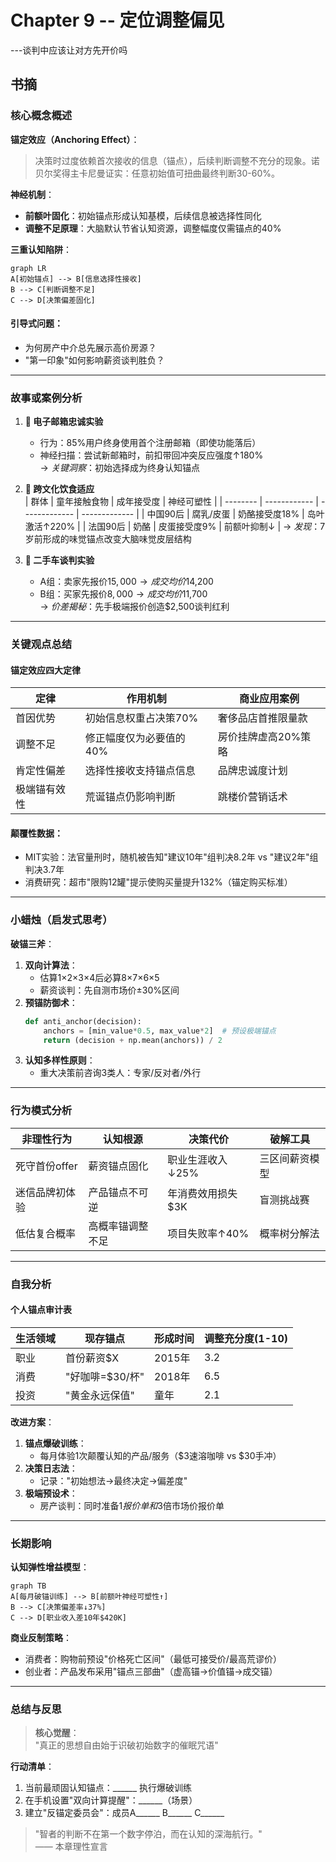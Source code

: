# Chapter 9 -- 定位调整偏见
---谈判中应该让对方先开价吗

## 书摘

### **核心概念概述**  
**锚定效应（Anchoring Effect）**：  
> 决策时过度依赖首次接收的信息（锚点），后续判断调整不充分的现象。诺贝尔奖得主卡尼曼证实：任意初始值可扭曲最终判断30-60%。  

**神经机制**：  
- **前额叶固化**：初始锚点形成认知基模，后续信息被选择性同化  
- **调整不足原理**：大脑默认节省认知资源，调整幅度仅需锚点的40%  

**三重认知陷阱**：  
```mermaid
graph LR
A[初始锚点] --> B[信息选择性接收]
B --> C[判断调整不足]
C --> D[决策偏差固化]
```

#### 引导式问题：  
- 为何房产中介总先展示高价房源？  
- "第一印象"如何影响薪资谈判胜负？  

---

### **故事或案例分析**  
1. **📧 电子邮箱忠诚实验**  
   - 行为：85%用户终身使用首个注册邮箱（即使功能落后）  
   - 神经扫描：尝试新邮箱时，前扣带回冲突反应强度↑180%  
   → *关键洞察*：初始选择成为终身认知锚点  

2. **🧀 跨文化饮食适应**  
   | 群体     | 童年接触食物 | 成年接受度    | 神经可塑性    |
   | -------- | ------------ | ------------- | ------------- |
   | 中国90后 | 腐乳/皮蛋    | 奶酪接受度18% | 岛叶激活↑220% |
   | 法国90后 | 奶酪         | 皮蛋接受度9%  | 前额叶抑制↓   |
   → *发现*：7岁前形成的味觉锚点改变大脑味觉皮层结构  

3. **💸 二手车谈判实验**  
   - A组：卖家先报价$15,000 → 成交均价$14,200  
   - B组：买家先报价$8,000 → 成交均价$11,700  
   → *价差揭秘*：先手极端报价创造$2,500谈判红利  

---

### **关键观点总结**  
#### **锚定效应四大定律**  
| 定律         | 作用机制                | 商业应用案例        |
| ------------ | ----------------------- | ------------------- |
| 首因优势     | 初始信息权重占决策70%   | 奢侈品店首推限量款  |
| 调整不足     | 修正幅度仅为必要值的40% | 房价挂牌虚高20%策略 |
| 肯定性偏差   | 选择性接收支持锚点信息  | 品牌忠诚度计划      |
| 极端锚有效性 | 荒诞锚点仍影响判断      | 跳楼价营销话术      |

#### **颠覆性数据**：  
- MIT实验：法官量刑时，随机被告知"建议10年"组判决8.2年 vs "建议2年"组判决3.7年  
- 消费研究：超市"限购12罐"提示使购买量提升132%（锚定购买标准）  

---

### **小蜡烛（启发式思考）**  
**破锚三斧**：  
1. **双向计算法**：  
   - 估算1×2×3×4后必算8×7×6×5  
   - 薪资谈判：先自测市场价±30%区间  
2. **预锚防御术**：  
   ```python
   def anti_anchor(decision):
       anchors = [min_value*0.5, max_value*2]  # 预设极端锚点
       return (decision + np.mean(anchors)) / 2
   ```  
3. **认知多样性原则**：  
   - 重大决策前咨询3类人：专家/反对者/外行  

---

### **行为模式分析**  
| 非理性行为     | 认知根源         | 决策代价          | 破解工具       |
| -------------- | ---------------- | ----------------- | -------------- |
| 死守首份offer  | 薪资锚点固化     | 职业生涯收入↓25%  | 三区间薪资模型 |
| 迷信品牌初体验 | 产品锚点不可逆   | 年消费效用损失$3K | 盲测挑战赛     |
| 低估复合概率   | 高概率锚调整不足 | 项目失败率↑40%    | 概率树分解法   |

---

### **自我分析**  
#### **个人锚点审计表**  
| 生活领域 | 现存锚点        | 形成时间 | 调整充分度(1-10) |
| -------- | --------------- | -------- | ---------------- |
| 职业     | 首份薪资$X      | 2015年   | 3.2              |
| 消费     | "好咖啡=$30/杯" | 2018年   | 6.5              |
| 投资     | "黄金永远保值"  | 童年     | 2.1              |

**改进方案**：  
1. **锚点爆破训练**：  
   - 每月体验1次颠覆认知的产品/服务（$3速溶咖啡 vs $30手冲）  
2. **决策日志法**：  
   - 记录："初始想法→最终决定→偏差度"  
3. **极端预设术**：  
   - 房产谈判：同时准备$1报价单和$3倍市场价报价单  

---

### **长期影响**  
**认知弹性增益模型**：  
```mermaid
graph TB
A[每月破锚训练] --> B[前额叶神经可塑性↑]
B --> C[决策偏差率↓37%]
C --> D[职业收入差10年$420K]
```

**商业反制策略**：  
- 消费者：购物前预设"价格死亡区间"（最低可接受价/最高荒谬价）  
- 创业者：产品发布采用"锚点三部曲"（虚高锚→价值锚→成交锚）  

---

### **总结与反思**  
> **核心觉醒**：  
> "真正的思想自由始于识破初始数字的催眠咒语"  

**行动清单**：  
1. 当前最顽固认知锚点：______ 执行爆破训练  
2. 在手机设置"双向计算提醒"：______（场景）  
3. 建立"反锚定委员会"：成员A______ B______ C______  

> "智者的判断不在第一个数字停泊，而在认知的深海航行。"  
> —— 本章理性宣言  
